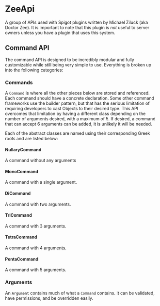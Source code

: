 # ZeeApi

A group of APIs used with Spigot plugins written by Michael Ziluck (aka Doctor
Zee). It is important to note that this plugin is *not* useful to server owners
unless you have a plugin that uses this system.

## Command API
The command API is designed to be incredibly modular and fully customizable
while still being very simple to use. Everything is broken up into the
following categories:

### Commands
A `Command` is where all the other pieces below are stored and referenced. Each
command should have a concrete declaration. Some other command frameworks use
the builder pattern, but that has the serious limitation of requiring
developers to cast Objects to their desired type. This API overcomes that
limitation by having a different class depending on the number of arguments
desired, with a maximum of 5. If desired, a command that can accept 6 arguments
can be added, it is unlikely it will be needed.

Each of the abstract classes are named using their corresponding Greek roots and are listed below:

#### NullaryCommand
A command without any arguments

#### MonoCommand
A command with a single argument.

#### DiCommand
A command with two arguments.

#### TriCommand
A command with 3 arguments.

#### TetraCommand
A command with 4 arguments.

#### PentaCommand
A command with 5 arguments.

### Arguments
An `Argument` contains much of what a `Command` contains. It can be validated,
have permissions, and be overridden easily.